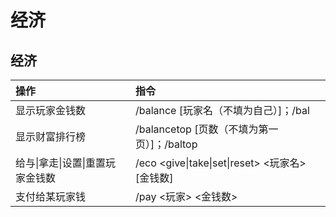 # 经济

## 经济

| 操作 | 指令 |
| :--- | :--- |
| 显示玩家金钱数 | /balance \[玩家名（不填为自己）\]；/bal |
| 显示财富排行榜 | /balancetop \[页数（不填为第一页）\]；/baltop |
| 给与\|拿走\|设置\|重置玩家金钱数 | /eco &lt;give\|take\|set\|reset&gt; &lt;玩家名&gt; \[金钱数\] |
| 支付给某玩家钱 | /pay &lt;玩家&gt; &lt;金钱数&gt; |

